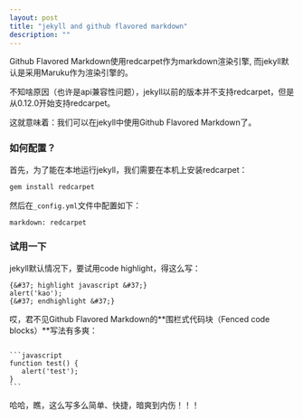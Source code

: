 ```yaml
---
layout: post
title: "jekyll and github flavored markdown"
description: ""
---
```


Github Flavored Markdown使用redcarpet作为markdown渲染引擎, 而jekyll默认是采用Maruku作为渲染引擎的。

不知啥原因（也许是api兼容性问题），jekyll以前的版本并不支持redcarpet，但是从0.12.0开始支持redcarpet。

这就意味着：我们可以在jekyll中使用Github Flavored Markdown了。

### 如何配置？

首先，为了能在本地运行jekyll，我们需要在本机上安装redcarpet：

```bash
gem install redcarpet
```

然后在`_config.yml`文件中配置如下：

```
markdown: redcarpet
```

### 试用一下

jekyll默认情况下，要试用code highlight，得这么写：

```
{&#37; highlight javascript &#37;}
alert('kao');
{&#37; endhighlight &#37;}
```

哎，君不见Github Flavored Markdown的**围栏式代码块（Fenced code blocks）**写法有多爽：

<pre><code>
```javascript
function test() {
   alert('test');
}
```
</code></pre>

哈哈，瞧，这么写多么简单、快捷，暗爽到内伤！！！
